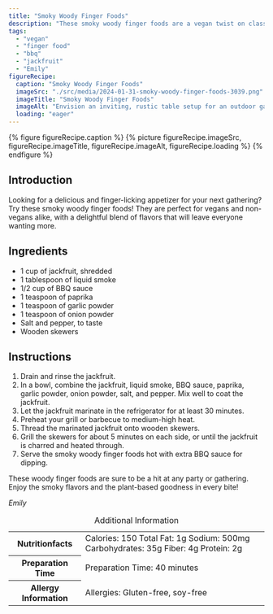 ```yaml
---
title: "Smoky Woody Finger Foods"
description: "These smoky woody finger foods are a vegan twist on classic BBQ. Made with tender jackfruit marinated in a smoky BBQ sauce, they are perfect for any gathering or party."
tags:
  - "vegan"
  - "finger food"
  - "bbq"
  - "jackfruit"
  - "Emily"
figureRecipe: 
  caption: "Smoky Woody Finger Foods"
  imageSrc: "./src/media/2024-01-31-smoky-woody-finger-foods-3039.png"
  imageTitle: "Smoky Woody Finger Foods"
  imageAlt: "Envision an inviting, rustic table setup for an outdoor gathering. Upon it, a platter holds an assortment of succulent and smoky jackfruit skewers, each piece charred just right, resembling the look of classic BBQ. Complementing the main dish are repurposed wooden skewers, enhancing the organic and earthy aesthetic of the setting. The tangy BBQ sauce glistens on the juicy jackfruit, adding a mesmerizing glossy finish, while the smoky aroma lingers in the surrounding air. This scene captures a plant-based twist on traditional BBQ finger foods, promising an unforgettable culinary experience."
  loading: "eager"
---
```


{% figure figureRecipe.caption %}
{% picture figureRecipe.imageSrc, figureRecipe.imageTitle, figureRecipe.imageAlt, figureRecipe.loading %}
{% endfigure %}

## Introduction

Looking for a delicious and finger-licking appetizer for your next gathering? Try these smoky woody finger foods! They are perfect for vegans and non-vegans alike, with a delightful blend of flavors that will leave everyone wanting more.

## Ingredients

- 1 cup of jackfruit, shredded
- 1 tablespoon of liquid smoke
- 1/2 cup of BBQ sauce
- 1 teaspoon of paprika
- 1 teaspoon of garlic powder
- 1 teaspoon of onion powder
- Salt and pepper, to taste
- Wooden skewers

## Instructions

1. Drain and rinse the jackfruit.
2. In a bowl, combine the jackfruit, liquid smoke, BBQ sauce, paprika, garlic powder, onion powder, salt, and pepper. Mix well to coat the jackfruit.
3. Let the jackfruit marinate in the refrigerator for at least 30 minutes.
4. Preheat your grill or barbecue to medium-high heat.
5. Thread the marinated jackfruit onto wooden skewers.
6. Grill the skewers for about 5 minutes on each side, or until the jackfruit is charred and heated through.
7. Serve the smoky woody finger foods hot with extra BBQ sauce for dipping.

These woody finger foods are sure to be a hit at any party or gathering. Enjoy the smoky flavors and the plant-based goodness in every bite!

*Emily*

<table><caption>Additional Information</caption><tr><th>Nutritionfacts</th><td>Calories: 150
Total Fat: 1g
Sodium: 500mg
Carbohydrates: 35g
Fiber: 4g
Protein: 2g</td></tr><tr><th>Preparation Time</th><td>Preparation Time: 40 minutes</td></tr><tr><th>Allergy Information</th><td>Allergies: Gluten-free, soy-free</td></tr></table>

